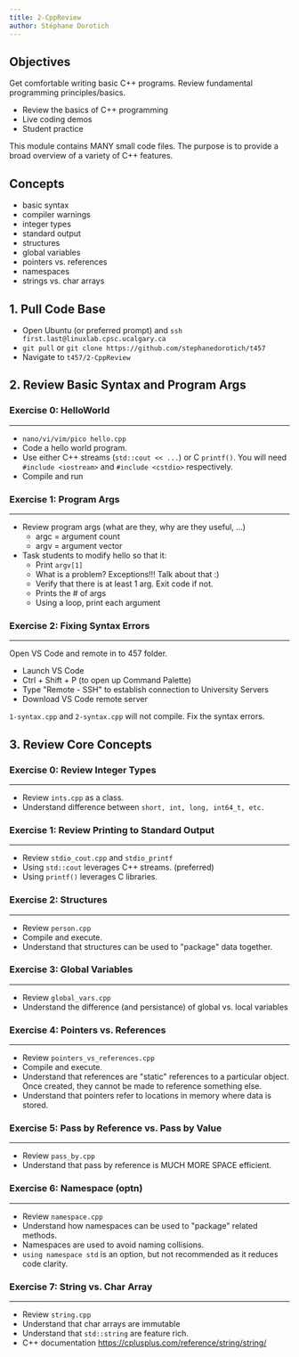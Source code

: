 ```yaml
---
title: 2-CppReview
author: Stéphane Dorotich
---
```


## Objectives

Get comfortable writing basic C++ programs. Review fundamental programming principles/basics.
- Review the basics of C++ programming
- Live coding demos
- Student practice

This module contains MANY small code files. The purpose is to provide
a broad overview of a variety of C++ features.

## Concepts

- basic syntax
- compiler warnings
- integer types
- standard output
- structures
- global variables
- pointers vs. references
- namespaces
- strings vs. char arrays

## 1. Pull Code Base
- Open Ubuntu (or preferred prompt) and ```ssh first.last@linuxlab.cpsc.ucalgary.ca```
- ```git pull``` or ```git clone https://github.com/stephanedorotich/t457```
- Navigate to ```t457/2-CppReview```

## 2. Review Basic Syntax and Program Args

### Exercise 0: HelloWorld
***
- ```nano/vi/vim/pico hello.cpp```
- Code a hello world program.
- Use either C++ streams (```std::cout << ...```) or C ```printf()```. You will need ```#include <iostream>``` and ```#include <cstdio>``` respectively.
- Compile and run

### Exercise 1: Program Args
***
- Review program args (what are they, why are they useful, ...)
  - argc = argument count
  - argv = argument vector
- Task students to modify hello so that it:
  - Print ```argv[1]```
  - What is a problem? Exceptions!!! Talk about that :)
  - Verify that there is at least 1 arg. Exit code if not.
  - Prints the # of args
  - Using a loop, print each argument

### Exercise 2: Fixing Syntax Errors
***
Open VS Code and remote in to 457 folder.

- Launch VS Code
- Ctrl + Shift + P (to open up Command Palette)
- Type "Remote - SSH" to establish connection to University Servers
- Download VS Code remote server

```1-syntax.cpp``` and ```2-syntax.cpp``` will not compile. Fix the syntax errors.

## 3. Review Core Concepts

### Exercise 0: Review Integer Types
***
- Review ```ints.cpp``` as a class.
- Understand difference between ```short, int, long, int64_t, etc.```

### Exercise 1: Review Printing to Standard Output
***
- Review ```stdio_cout.cpp``` and ```stdio_printf```
- Using ```std::cout``` leverages C++ streams. (preferred)
- Using ```printf()``` leverages C libraries.

### Exercise 2: Structures
***
- Review ```person.cpp```
- Compile and execute.
- Understand that structures can be used to "package" data together.

### Exercise 3: Global Variables
***
- Review ```global_vars.cpp```
- Understand the difference (and persistance) of global vs. local variables

### Exercise 4: Pointers vs. References
***
- Review ```pointers_vs_references.cpp```
- Compile and execute.
- Understand that references are "static" references to a particular object. Once created, they cannot be made to reference something else.
- Understand that pointers refer to locations in memory where data is stored.

### Exercise 5: Pass by Reference vs. Pass by Value
***
- Review ```pass_by.cpp```
- Understand that pass by reference is MUCH MORE SPACE efficient.

### Exercise 6: Namespace (optn)
***
- Review ```namespace.cpp```
- Understand how namespaces can be used to "package" related methods.
- Namespaces are used to avoid naming collisions.
- ```using namespace std``` is an option, but not recommended as it reduces code clarity.

### Exercise 7: String vs. Char Array
***
- Review ```string.cpp```
- Understand that char arrays are immutable
- Understand that ```std::string``` are feature rich.
- C++ documentation <https://cplusplus.com/reference/string/string/>
